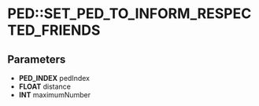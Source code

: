 # PED::SET_PED_TO_INFORM_RESPECTED_FRIENDS

## Parameters
* **PED_INDEX** pedIndex
* **FLOAT** distance
* **INT** maximumNumber